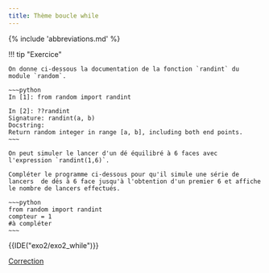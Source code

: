 ```yaml
---
title: Thème boucle while
---
```


{% include 'abbreviations.md' %}


!!! tip "Exercice"

    On donne ci-dessous la documentation de la fonction `randint` du module `random`.
    
    ~~~python
    In [1]: from random import randint

    In [2]: ??randint
    Signature: randint(a, b)
    Docstring:
    Return random integer in range [a, b], including both end points.
    ~~~

    On peut simuler le lancer d'un dé équilibré à 6 faces avec l'expression `randint(1,6)`.

    Compléter le programme ci-dessous pour qu'il simule une série de lancers  de dés à 6 face jusqu'à l'obtention d'un premier 6 et affiche le nombre de lancers effectués.

    ~~~python
    from random import randint
    compteur = 1
    #à compléter
    ~~~    


{{IDE("exo2/exo2_while")}} 


[Correction](scripts/exo2/corr_exo2_while.py)

